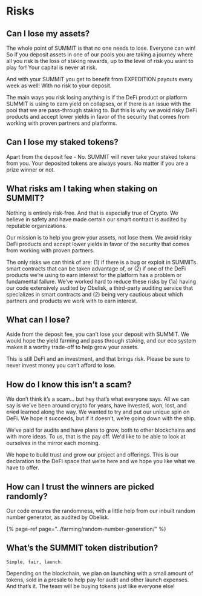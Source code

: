 # Risks

## Can I lose my assets? <a id="docs-internal-guid-a9913b50-7fff-cc10-39ab-3596e6286cd0"></a>

The whole point of SUMMIT is that no one needs to lose. Everyone can win! So if you deposit assets in one of our pools you are taking a journey where all you risk is the loss of staking rewards, up to the level of risk you want to play for!  Your capital is never at risk.   

And with your SUMMIT you get to benefit from EXPEDITION payouts every week as well! With no risk to your deposit.

The main ways you risk losing anything is if the DeFi product or platform SUMMIT is using to earn yield on collapses, or if  there is an issue with the pool that we are pass-through staking to.   But this is why we avoid risky DeFi products and accept lower yields in favor of the security that comes from working with proven partners and platforms.

## Can I lose my staked tokens?

Apart from the deposit fee - No. SUMMIT will never take your staked tokens from you. Your deposited tokens are always yours. No matter if you are a prize winner or not.    


## What risks am I taking when staking on SUMMIT?

Nothing is entirely risk-free.  And that is especially true of Crypto.   We believe in safety and have made certain our smart contract is audited by reputable organizations. 

Our mission is to help you grow your assets, not lose them.  We avoid risky DeFi products and accept lower yields in favor of the security that comes from working with proven partners.

The only risks we can think of are: \(1\) if there is a bug or exploit in SUMMITs smart contracts that can be taken advantage of, or \(2\) if one of the DeFi products we’re using to earn interest for the platform has a problem or fundamental failure. We’ve worked hard to reduce these risks by \(1a\) having our code extensively audited by Obelisk, a third-party auditing service that specializes in smart contracts and \(2\) being very cautious about which partners and products we work with to earn interest. 

## What can I lose?

Aside from the deposit fee, you can’t lose your deposit with SUMMIT.  We would hope the yield farming and pass through staking, and our eco system makes it a worthy trade-off to help grow your assets.

This is still DeFi and an investment, and that brings risk.  Please be sure to never invest money you can’t afford to lose.

## How do I know this isn’t a scam?

We don’t think it’s a scam... but hey that’s what everyone says.  All we can say is we’ve been around crypto for years, have invested, won, lost, and ~~cried~~ learned along the way.  We wanted to try and put our unique spin on DeFi.  We hope it succeeds, but if it doesn’t, we’re going down with the ship. 

We’ve paid for audits and have plans to grow, both to other blockchains and with more ideas.  To us, that is the pay off.  We'd like to be able to look at ourselves in the mirror each morning. 

We hope to build trust and grow our project and offerings.  This is our declaration to the DeFi space that we’re here and we hope you like what we have to offer.    


## How can I trust the winners are picked randomly?

Our code ensures the randomness, with a little help from our inbuilt random number generator, as audited by Obelisk. 

{% page-ref page="../farming/random-number-generation/" %}

## What’s the SUMMIT token distribution?

`Simple, fair, launch.`   


Depending on the blockchain, we plan on launching with a small amount of tokens, sold in a presale to help pay for audit and other launch expenses.  And that’s it.   The team will be buying tokens just like everyone else!

